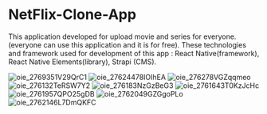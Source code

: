 # NetFlix-Clone-App

This application developed for upload movie and series for everyone.(everyone can use this application and it is for free).
These technologies and framework used for development of this app : React Native(framework), React Native Elements(library), Strapi (CMS).




![oie_2769351V29QrC1](https://user-images.githubusercontent.com/83859644/151296138-25e93004-1c3e-43fb-8f30-b9213176c85f.jpg)
![oie_27624478IOIhEA](https://user-images.githubusercontent.com/83859644/151296140-988d1e52-e318-42d9-a425-0ca8b8b7cbe0.jpg)
![oie_276278VGZqqmeo](https://user-images.githubusercontent.com/83859644/151297540-fab7254d-8bc2-4903-b13b-6cb47d9bfbb7.jpg)
![oie_276132TeRSW7Y2](https://user-images.githubusercontent.com/83859644/151296136-aafaf71e-760f-46d4-941c-ac8936b52739.jpg)
![oie_276183NzGzBeG3](https://user-images.githubusercontent.com/83859644/151297075-dba0ef35-4046-4e5f-a760-dea6fe5883f0.jpg)
![oie_2761643T0KzJcHc](https://user-images.githubusercontent.com/83859644/151297078-f93eda87-b826-489a-8104-9b6c1cfcb650.jpg)
![oie_2761957QPO25gDB](https://user-images.githubusercontent.com/83859644/151297079-7da32ad2-d1d1-4428-a39e-0101986e3639.jpg)
![oie_2762049GZGgoPLo](https://user-images.githubusercontent.com/83859644/151297081-82300570-73fd-426f-a699-e65772f27f0b.jpg)
![oie_2762146L7DmQKFC](https://user-images.githubusercontent.com/83859644/151297083-e5e0662c-ff14-4426-811c-22294eab7833.jpg)
